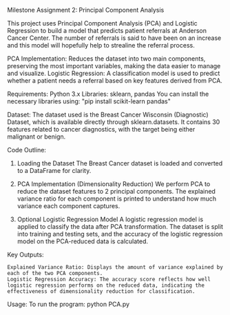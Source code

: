 Milestone Assignment 2: Principal Component Analysis

This project uses Principal Component Analysis (PCA) and Logistic Regression to build a model that predicts patient referrals at Anderson Cancer Center.
The number of referrals is said to have been on an increase and this model will hopefully help to strealine the referral process.

PCA Implementation: Reduces the dataset into two main components, preserving the most important variables, making the data easier to manage and visualize.
Logistic Regression: A classification model is used to predict whether a patient needs a referral based on key features derived from PCA.

Requirements:
    Python 3.x
    Libraries: sklearn, pandas
You can install the necessary libraries using: "pip install scikit-learn pandas"

Dataset:
The dataset used is the Breast Cancer Wisconsin (Diagnostic) Dataset, which is available directly through sklearn.datasets. It contains 30 features related to cancer diagnostics, with the target being either malignant or benign.

Code Outline:

1.  Loading the Dataset
    The Breast Cancer dataset is loaded and converted to a DataFrame for clarity.

2. PCA Implementation (Dimensionality Reduction)
    We perform PCA to reduce the dataset features to 2 principal components.
    The explained variance ratio for each component is printed to understand how much variance each component captures. 

3.  Optional Logistic Regression Model
    A logistic regression model is applied to classify the data after PCA transformation.
    The dataset is split into training and testing sets, and the accuracy of the logistic regression model on the PCA-reduced data is calculated.

Key Outputs:

    Explained Variance Ratio: Displays the amount of variance explained by each of the two PCA components.
    Logistic Regression Accuracy: The accuracy score reflects how well logistic regression performs on the reduced data, indicating the effectiveness of dimensionality reduction for classification.

Usage:
    To run the program: 
    python PCA.py



